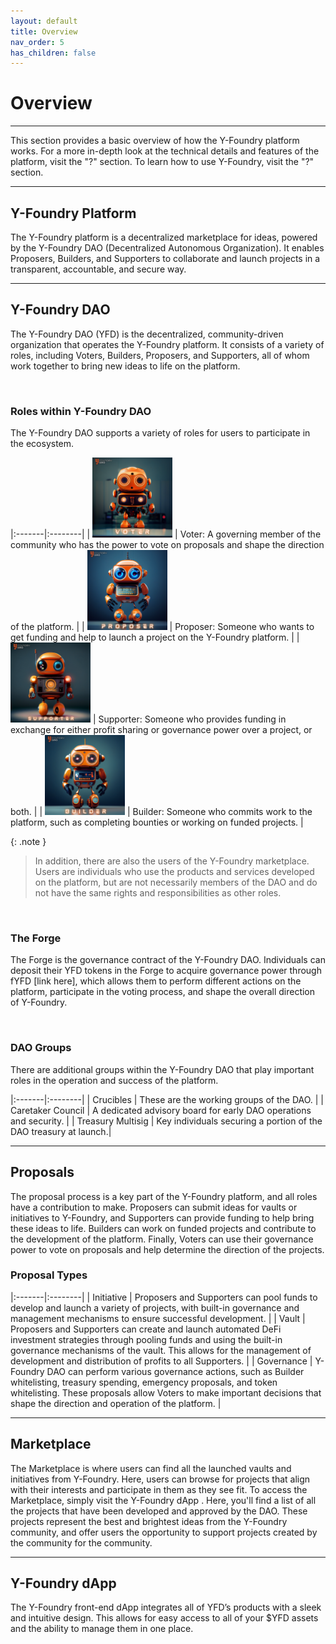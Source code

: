 ```yaml
---
layout: default
title: Overview
nav_order: 5
has_children: false
---
```


Overview
=======================

***

This section provides a basic overview of how the Y-Foundry platform works. For a more in-depth look at the technical details and features of the platform, visit the "?" section. To learn how to use Y-Foundry, visit the "?" section.

***

## Y-Foundry Platform

The Y-Foundry platform is a decentralized marketplace for ideas, powered by the Y-Foundry DAO (Decentralized Autonomous Organization). It enables Proposers, Builders, and Supporters to collaborate and launch projects in a transparent, accountable, and secure way.

<!-- [placeholder for image] -->

***

## Y-Foundry DAO
The Y-Foundry DAO (YFD) is the decentralized, community-driven organization that operates the Y-Foundry platform. It consists of a variety of roles, including Voters, Builders, Proposers, and Supporters, all of whom work together to bring new ideas to life on the platform.

<br>

### Roles within Y-Foundry DAO

The Y-Foundry DAO supports a variety of roles for users to participate in the ecosystem. 

|:-------|:--------|
| ![Voter Bot](../../assets/images/role/voter/voter-bot-128.png) | Voter: A governing member of the community who has the power to vote on proposals and shape the direction of the platform. |
| ![Proposer Bot](../../assets/images/role/proposer/proposer-bot-128.png) | Proposer: Someone who wants to get funding and help to launch a project on the Y-Foundry platform. |
| ![Supporter Bot](../../assets/images/role/supporter/supporter-bot-128.png) | Supporter: Someone who provides funding in exchange for either profit sharing or governance power over a project, or both. |
| ![Builder Bot](../../assets/images/role/builder/builder-bot-128.png) | Builder: Someone who commits work to the platform, such as completing bounties or working on funded projects. |

{: .note }
> In addition, there are also the users of the Y-Foundry marketplace. Users are individuals who use the products and services developed on the platform, but are not necessarily members of the DAO and do not have the same rights and responsibilities as other roles.

<br>

### The Forge

The Forge is the governance contract of the Y-Foundry DAO. Individuals can deposit their YFD tokens in the Forge to acquire governance power through fYFD [link here], which allows them to perform different actions on the platform, participate in the voting process, and shape the overall direction of Y-Foundry.

<!-- [placeholder links for fYFD forge locking process - see voting] -->

<br>

### DAO Groups

There are additional groups within the Y-Foundry DAO that play important roles in the operation and success of the platform.

|:-------|:--------|
| Crucibles | These are the working groups of the DAO. |
| Caretaker Council | A dedicated advisory board for early DAO operations and security. |
| Treasury Multisig | Key individuals securing a portion of the DAO treasury at launch.|

***

## Proposals
The proposal process is a key part of the Y-Foundry platform, and all roles have a contribution to make. Proposers can submit ideas for vaults or initiatives to Y-Foundry, and Supporters can provide funding to help bring these ideas to life. Builders can work on funded projects and contribute to the development of the platform. Finally, Voters can use their governance power to vote on proposals and help determine the direction of the projects.

<!-- For more on proposals (link here). -->

### Proposal Types

|:-------|:--------|
| Initiative | Proposers and Supporters can pool funds to develop and launch a variety of projects, with built-in governance and management mechanisms to ensure successful development. |
| Vault | Proposers and Supporters can create and launch automated DeFi investment strategies through pooling funds and using the built-in governance mechanisms of the vault. This allows for the management of development and distribution of profits to all Supporters. |
| Governance | Y-Foundry DAO can perform various governance actions, such as Builder whitelisting, treasury spending, emergency proposals, and token whitelisting. These proposals allow Voters to make important decisions that shape the direction and operation of the platform. |

<!-- For more on proposal types (link here). -->

***

## Marketplace

The Marketplace is where users can find all the launched vaults and initiatives from Y-Foundry. Here, users can browse for projects that align with their interests and participate in them as they see fit. To access the Marketplace, simply visit the Y-Foundry dApp <!-- Link -->. Here, you'll find a list of all the projects that have been developed and approved by the DAO. These projects represent the best and brightest ideas from the Y-Foundry community, and offer users the opportunity to support projects created by the community for the community.

***

## Y-Foundry dApp

The Y-Foundry front-end dApp integrates all of YFD’s products with a sleek and intuitive design. This allows for easy access to all of your $YFD assets and the ability to manage them in one place.

<!-- Link to the dApp here. -->

